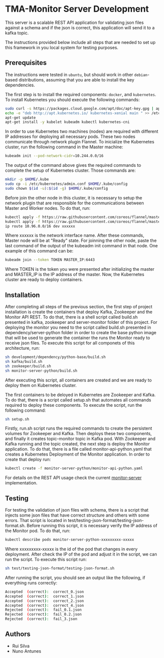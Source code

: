 # TMA-Monitor Server Development

This server is a scalable REST API application for validating json files against a schema and if the json is correct, this application will send it to a kafka topic.

The instructions provided below include all steps that are needed to set up this framework in you local system for testing purposes.

## Prerequisites
The instructions were tested in `ubuntu`, but should work in other `debian`-based distributions, assuming that you are able to install the key dependencies.

The first step is to install the required components: `docker`, and `kubernetes`.
To install Kubernetes you should execute the following commands:

```sh
sudo curl -s https://packages.cloud.google.com/apt/doc/apt-key.gpg | apt-key add 
echo -e "deb http://apt.kubernetes.io/ kubernetes-xenial main " >> /etc/apt/sources.list.d/kubernetes.list
apt-get update
apt-get install -y kubelet kubeadm kubectl kubernetes-cni
```

In order to use Kubernetes two machines (nodes) are required with different IP addresses for deploying all necessary pods.
These two nodes communicate through network plugin Flannel.
To inicialize the Kubernetes cluster, run the following command in the Master machine:

```sh
kubeadm init --pod-network-cidr=10.244.0.0/16
```

The output of the command above gives the required commands to complete the setup of Kubernetes cluster. Those commands are:

```sh
mkdir -p $HOME/.kube
sudo cp -i /etc/kubernetes/admin.conf $HOME/.kube/config
sudo chown $(id -u):$(id -g) $HOME/.kube/config
```

Before join the other node in this cluster, it is necessary to setup the network plugin that are responsible for the communications between Master and Worker nodes.
To do that, run:

```sh
kubectl apply -f https://raw.githubusercontent.com/coreos/flannel/master/Documentation/kube-flannel.yml
kubectl apply -f https://raw.githubusercontent.com/coreos/flannel/master/Documentation/k8s-manifests/kube-flannel-rbac.yml
ip route 10.96.0.0/16 dev xxxxxx
```

Where xxxxxx is the network interface name.
After these commands, Master node will be at "Ready" state. For joinning the other node, paste the last command of the output of the kubeadm init command in that node. One example of this command can be:

```sh
kubeadm join --token TOKEN MASTER_IP:6443
```

Where TOKEN is the token you were presented after initializing the master and MASTER_IP is the IP address of the master.
Now, the Kubernetes cluster are ready to deploy containers.



## Installation

After completing all steps of the previous section, the first step of project installation is create the containers that deploy Kafka, Zookeeper and the Monitor API REST. To do that, there is a shell script called build.sh presented in kafka, zookeeper and server-monitor folder of this project.
For deploying the monitor you need to the script called build.sh presented in dependency/server-python folder in order to create the base python image that will be used to generate the container the runs the Monitor ready to receive json files.
To execute this script for all componets of this architecture, run:

```sh
sh development/dependency/python-base/build.sh
sh kafka/build.sh
sh zookeeper/build.sh
sh monitor-server-python/build.sh
```

After executing this script, all containers are created and we are ready to deploy them on Kubernetes cluster.

The first containers to be deloyed in Kubernetes are Zookeeper and Kafka. To do that, there is a script called setup.sh that automates all commands required to deploy these components. To execute the script, run the following command:

```sh
sh setup.sh
```

Firstly, run.sh script  runs the required commands to create the persistent volumes for Zookeeper and Kafka. Then deploys these two components, and finally it creates topic-monitor topic in Kafka pod.
With Zookeeper and Kafka running and the topic created, the next step is deploy the Monitor application. To do that, there is a file called monitor-api-python.yaml that creates a Kubernetes Deployment of the Monitor application.
In order to create that deploy run:

```sh
kubectl create -f monitor-server-python/monitor-api-python.yaml
``` 

For details on the REST API usage check the current [monitor-server](monitor-server-python) implementation.

## Testing

For testing the validation of json files with schema, there is a script that injects some json files that have correct structure and others with some errors.
That script is located in test/testing-json-format/testing-json-format.sh.
Before running this script, it is necessary verify the IP address of the Monitor pod. To do that, run:

```sh
kubectl describe pods monitor-server-python-xxxxxxxxx-xxxxx
``` 

Where xxxxxxxxx-xxxxx is the id of the pod that changes in every deployment.
After check the IP of the pod and adjust it in the script, we can run the script.
To execute this script run:

```sh
sh test/testing-json-format/testing-json-format.sh
``` 

After running the script, you should see an output like the following, if everything runs correctly:

```sh
Accepted  (correct):  correct_0.json
Accepted  (correct):  correct_1.json
Accepted  (correct):  correct_2.json
Accepted  (correct):  correct_4.json
Rejected  (correct):  fail_0.1.json
Rejected  (correct):  fail_0.2.json
Rejected  (correct):  fail_3.json
``` 


## Authors
* Rui Silva
* Nuno Antunes